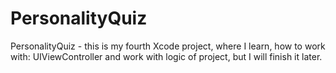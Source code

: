 # PersonalityQuiz

PersonalityQuiz - this is my fourth Xcode project, where I learn, how to work with: UIViewController and work with logic of project, but I will finish it later.
